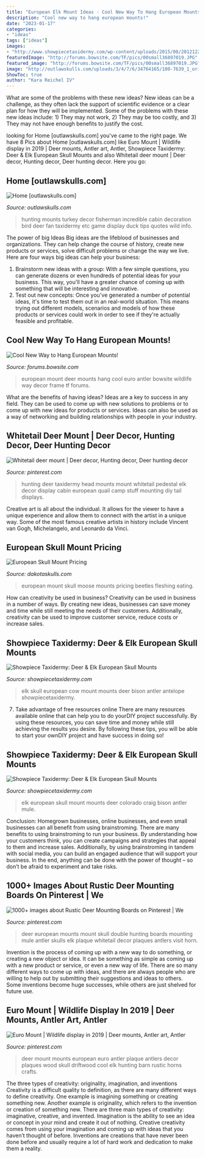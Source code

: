 ```yaml
---
title: "European Elk Mount Ideas - Cool New Way To Hang European Mounts!"
description: "Cool new way to hang european mounts!"
date: "2023-01-17"
categories:
- "ideas"
tags: ["ideas"]
images:
- "http://www.showpiecetaxidermy.com/wp-content/uploads/2015/08/20121220-craig-colorado-elk-european-skull-mount.jpg"
featuredImage: "http://forums.bowsite.com/TF/pics/00small36897019.JPG"
featured_image: "http://forums.bowsite.com/TF/pics/00small36897019.JPG"
image: "http://outlawskulls.com/uploads/3/4/7/6/34764165/100-7639_1_orig.jpg"
ShowToc: true
author: "Kara Reichel IV"
---
```



What are some of the problems with these new ideas?
New ideas can be a challenge, as they often lack the support of scientific evidence or a clear plan for how they will be implemented. Some of the problems with these new ideas include: 1) They may not work, 2) They may be too costly, and 3) They may not have enough benefits to justify the cost.

	

		
looking for Home [outlawskulls.com] you've came to the right page. We have 8 Pics about Home [outlawskulls.com] like Euro Mount | Wildlife display in 2019 | Deer mounts, Antler art, Antler, Showpiece Taxidermy: Deer &amp; Elk European Skull Mounts and also Whitetail deer mount | Deer decor, Hunting decor, Deer hunting decor. Here you go:
		
    
## Home [outlawskulls.com]

<img loading=lazy src="http://outlawskulls.com/uploads/3/4/7/6/34764165/100-7639_1_orig.jpg" onerror="this.onerror=null;this.src='https://tse3.mm.bing.net/th?id=OIP.pmxrBPyWAz60w9sXW63-iQHaJ4&amp;pid=15.1';" alt="Home [outlawskulls.com]">

_Source: outlawskulls.com_

>hunting mounts turkey decor fisherman incredible cabin decoration bird deer fan taxidermy etc game display duck tips quotes wild info. 

	

The power of big Ideas
Big ideas are the lifeblood of businesses and organizations. They can help change the course of history, create new products or services, solve difficult problems or change the way we live.
Here are four ways big ideas can help your business: 
1. Brainstorm new ideas with a group: With a few simple questions, you can generate dozens or even hundreds of potential ideas for your business. This way, you'll have a greater chance of coming up with something that will be interesting and innovative.
2. Test out new concepts: Once you've generated a number of potential ideas, it's time to test them out in an real-world situation. This means trying out different models, scenarios and models of how these products or services could work in order to see if they're actually feasible and profitable. 

    
## Cool New Way To Hang European Mounts!

<img loading=lazy src="http://forums.bowsite.com/TF/pics/00small36897019.JPG" onerror="this.onerror=null;this.src='https://tse4.mm.bing.net/th?id=OIP.8YFY20ShmbkhZ9rVl6SROQHaJ2&amp;pid=15.1';" alt="Cool New Way to Hang European Mounts!">

_Source: forums.bowsite.com_

>european mount deer mounts hang cool euro antler bowsite wildlife way decor frame tf forums. 

	

What are the benefits of having ideas?
Ideas are a key to success in any field. They can be used to come up with new solutions to problems or to come up with new ideas for products or services. Ideas can also be used as a way of networking and building relationships with people in your industry.

    
## Whitetail Deer Mount | Deer Decor, Hunting Decor, Deer Hunting Decor

<img loading=lazy src="https://i.pinimg.com/736x/0e/10/d5/0e10d50acfaedc204f19847f5acf66ca.jpg" onerror="this.onerror=null;this.src='https://tse1.mm.bing.net/th?id=OIP.Jl2pC2ojGLQch8TokwM44QHaKF&amp;pid=15.1';" alt="Whitetail deer mount | Deer decor, Hunting decor, Deer hunting decor">

_Source: pinterest.com_

>hunting deer taxidermy head mounts mount whitetail pedestal elk decor display cabin european quail camp stuff mounting diy tail displays. 

	

Creative art is all about the individual. It allows for the viewer to have a unique experience and allow them to connect with the artist in a unique way. Some of the most famous creative artists in history include Vincent van Gogh, Michelangelo, and Leonardo da Vinci.

    
## European Skull Mount Pricing

<img loading=lazy src="http://www.dakotaskulls.com/assets/SpryPhotos/NDMooseEuro.jpg" onerror="this.onerror=null;this.src='https://tse3.mm.bing.net/th?id=OIP.glPgQ2SOcnnD9Pc4iHWkmQHaF7&amp;pid=15.1';" alt="European Skull Mount Pricing">

_Source: dakotaskulls.com_

>european mount skull moose mounts pricing beetles fleshing eating. 

	

How can creativity be used in business?
Creativity can be used in business in a number of ways. By creating new ideas, businesses can save money and time while still meeting the needs of their customers. Additionally, creativity can be used to improve customer service, reduce costs or increase sales.

    
## Showpiece Taxidermy: Deer &amp; Elk European Skull Mounts

<img loading=lazy src="http://showpiecetaxidermy.com/wp-content/uploads/2015/08/20121203-cow-elk-european-skull-mount.jpg" onerror="this.onerror=null;this.src='https://tse1.mm.bing.net/th?id=OIP.3bgud3lQqUglB5RUryHzOwHaJ4&amp;pid=15.1';" alt="Showpiece Taxidermy: Deer &amp; Elk European Skull Mounts">

_Source: showpiecetaxidermy.com_

>elk skull european cow mount mounts deer bison antler antelope showpiecetaxidermy. 

	

7) Take advantage of free resources online
There are many resources available online that can help you to do yourDIY project successfully. By using these resources, you can save time and money while still achieving the results you desire. By following these tips, you will be able to start your ownDIY project and have success in doing so!

    
## Showpiece Taxidermy: Deer &amp; Elk European Skull Mounts

<img loading=lazy src="http://www.showpiecetaxidermy.com/wp-content/uploads/2015/08/20121220-craig-colorado-elk-european-skull-mount.jpg" onerror="this.onerror=null;this.src='https://tse4.mm.bing.net/th?id=OIP.4E2dLH5cUreJ2ahXqMHK7gHaJ4&amp;pid=15.1';" alt="Showpiece Taxidermy: Deer &amp; Elk European Skull Mounts">

_Source: showpiecetaxidermy.com_

>elk european skull mount mounts deer colorado craig bison antler mule. 

	

Conclusion: Homegrown businesses, online businesses, and even small businesses can all benefit from using brainstroming.
There are many benefits to using brainstroming to run your business. By understanding how your customers think, you can create campaigns and strategies that appeal to them and increase sales. Additionally, by using brainstroming in tandem with social media, you can build an engaged audience that will support your business. In the end, anything can be done with the power of thought – so don’t be afraid to experiment and take risks.

    
## 1000+ Images About Rustic Deer Mounting Boards On Pinterest | We

<img loading=lazy src="https://s-media-cache-ak0.pinimg.com/736x/65/e1/ba/65e1ba4f1367122d754953aaddb9e727.jpg" onerror="this.onerror=null;this.src='https://tse3.mm.bing.net/th?id=OIP.uERyuYpZfha_fzbWwq-EfgHaPU&amp;pid=15.1';" alt="1000+ images about Rustic Deer Mounting Boards on Pinterest | We">

_Source: pinterest.com_

>deer european mounts mount skull double hunting boards mounting mule antler skulls elk plaque whitetail decor plaques antlers visit horn. 

	

Invention is the process of coming up with a new way to do something, or creating a new object or idea. It can be something as simple as coming up with a new product or service, or even a new way of life. There are so many different ways to come up with ideas, and there are always people who are willing to help out by submitting their suggestions and ideas to others. Some inventions become huge successes, while others are just shelved for future use.

    
## Euro Mount | Wildlife Display In 2019 | Deer Mounts, Antler Art, Antler

<img loading=lazy src="https://i.pinimg.com/736x/68/4b/db/684bdb68dd27182f0ec75dcf8068cda6--deer-mount-decor-euro-mounts.jpg?b=t" onerror="this.onerror=null;this.src='https://tse3.mm.bing.net/th?id=OIP.5_8CuUm6G_Q93Z0NKVXeLgHaJ3&amp;pid=15.1';" alt="Euro Mount | Wildlife display in 2019 | Deer mounts, Antler art, Antler">

_Source: pinterest.com_

>deer mount mounts european euro antler plaque antlers decor plaques wood skull driftwood cool elk hunting barn rustic horns crafts. 

	

The three types of creativity: originality, imagination, and inventions
Creativity is a difficult quality to definition, as there are many different ways to define creativity. One example is imagining something or creating something new. Another example is originality, which refers to the invention or creation of something new. 
There are three main types of creativity: imaginative, creative, and invented. Imagination is the ability to see an idea or concept in your mind and create it out of nothing. Creative creativity comes from using your imagination and coming up with ideas that you haven’t thought of before. Inventions are creations that have never been done before and usually require a lot of hard work and dedication to make them a reality.

